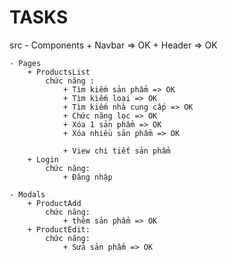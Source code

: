 

# TASKS
src
    - Components
        + Navbar => OK
        + Header => OK
    

    - Pages
        + ProductsList
            chức năng :
                + Tìm kiếm sản phẩm => OK
                + Tìm kiếm loại => OK
                + Tìm kiếm nhà cung cấp => OK
                + Chức năng lọc => OK
                + Xóa 1 sản phẩm => OK
                + Xóa nhiều sản phẩm => OK

                + View chi tiết sản phẩm
        + Login
            chức năng:
                + Đăng nhập
                
    - Modals
        + ProductAdd 
            chức năng:
                + thêm sản phẩm => OK
        + ProductEdit:
            chức năng:
                + Sửa sản phẩm => OK
      

                

       
